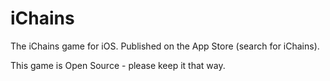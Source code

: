 # iChains

The iChains game for iOS. Published on the App Store (search for iChains).

This game is Open Source - please keep it that way.

